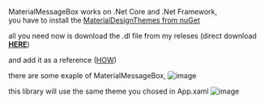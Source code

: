 MaterialMessageBox works on .Net Core and .Net Framework,<br/>
you have to install the <a href="https://www.nuget.org/packages/MaterialDesignThemes/4.4.0-ci94">MaterialDesignThemes from nuGet</a>

all you need now is download the .dl file from my releses (direct download <b><a href="https://github.com/Mene-hub/MaterialMessageBox/releases/download/library/CusomMessageBox.dll">HERE</a></b>)

and add it as a reference (<a href="https://docs.microsoft.com/en-us/visualstudio/ide/how-to-create-and-remove-project-dependencies?view=vs-2022">HOW</a>)

there are some exaple of MaterialMessageBox,
![image](https://user-images.githubusercontent.com/72011313/157465592-a5e90532-1e63-4660-8b31-af9fca78d832.png)

this library will use the same theme you chosed in App.xaml
![image](https://user-images.githubusercontent.com/72011313/157465335-73602f8b-e291-4ef4-9656-6caf5046e752.png)
